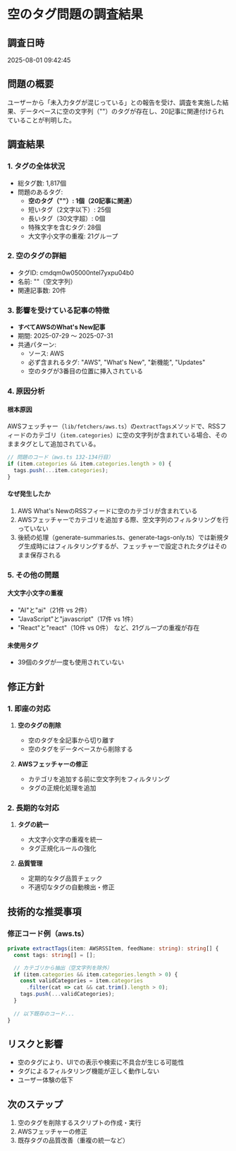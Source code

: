 # 空のタグ問題の調査結果

## 調査日時
2025-08-01 09:42:45

## 問題の概要
ユーザーから「未入力タグが混じっている」との報告を受け、調査を実施した結果、データベースに空の文字列（""）のタグが存在し、20記事に関連付けられていることが判明した。

## 調査結果

### 1. タグの全体状況
- 総タグ数: 1,817個
- 問題のあるタグ:
  - **空のタグ（""）: 1個（20記事に関連）**
  - 短いタグ（2文字以下）: 25個
  - 長いタグ（30文字超）: 0個
  - 特殊文字を含むタグ: 28個
  - 大文字小文字の重複: 21グループ

### 2. 空のタグの詳細
- タグID: cmdqm0w05000ntel7yxpu04b0
- 名前: ""（空文字列）
- 関連記事数: 20件

### 3. 影響を受けている記事の特徴
- **すべてAWSのWhat's New記事**
- 期間: 2025-07-29 〜 2025-07-31
- 共通パターン:
  - ソース: AWS
  - 必ず含まれるタグ: "AWS", "What's New", "新機能", "Updates"
  - 空のタグが3番目の位置に挿入されている

### 4. 原因分析

#### 根本原因
AWSフェッチャー（`lib/fetchers/aws.ts`）の`extractTags`メソッドで、RSSフィードのカテゴリ（`item.categories`）に空の文字列が含まれている場合、そのままタグとして追加されている。

```typescript
// 問題のコード（aws.ts 132-134行目）
if (item.categories && item.categories.length > 0) {
  tags.push(...item.categories);
}
```

#### なぜ発生したか
1. AWS What's NewのRSSフィードに空のカテゴリが含まれている
2. AWSフェッチャーでカテゴリを追加する際、空文字列のフィルタリングを行っていない
3. 後続の処理（generate-summaries.ts、generate-tags-only.ts）では新規タグ生成時にはフィルタリングするが、フェッチャーで設定されたタグはそのまま保存される

### 5. その他の問題

#### 大文字小文字の重複
- "AI"と"ai"（21件 vs 2件）
- "JavaScript"と"javascript"（17件 vs 1件）
- "React"と"react"（10件 vs 0件）
など、21グループの重複が存在

#### 未使用タグ
- 39個のタグが一度も使用されていない

## 修正方針

### 1. 即座の対応
1. **空のタグの削除**
   - 空のタグを全記事から切り離す
   - 空のタグをデータベースから削除する

2. **AWSフェッチャーの修正**
   - カテゴリを追加する前に空文字列をフィルタリング
   - タグの正規化処理を追加

### 2. 長期的な対応
1. **タグの統一**
   - 大文字小文字の重複を統一
   - タグ正規化ルールの強化

2. **品質管理**
   - 定期的なタグ品質チェック
   - 不適切なタグの自動検出・修正

## 技術的な推奨事項

### 修正コード例（aws.ts）
```typescript
private extractTags(item: AWSRSSItem, feedName: string): string[] {
  const tags: string[] = [];

  // カテゴリから抽出（空文字列を除外）
  if (item.categories && item.categories.length > 0) {
    const validCategories = item.categories
      .filter(cat => cat && cat.trim().length > 0);
    tags.push(...validCategories);
  }
  
  // 以下既存のコード...
}
```

## リスクと影響
- 空のタグにより、UIでの表示や検索に不具合が生じる可能性
- タグによるフィルタリング機能が正しく動作しない
- ユーザー体験の低下

## 次のステップ
1. 空のタグを削除するスクリプトの作成・実行
2. AWSフェッチャーの修正
3. 既存タグの品質改善（重複の統一など）